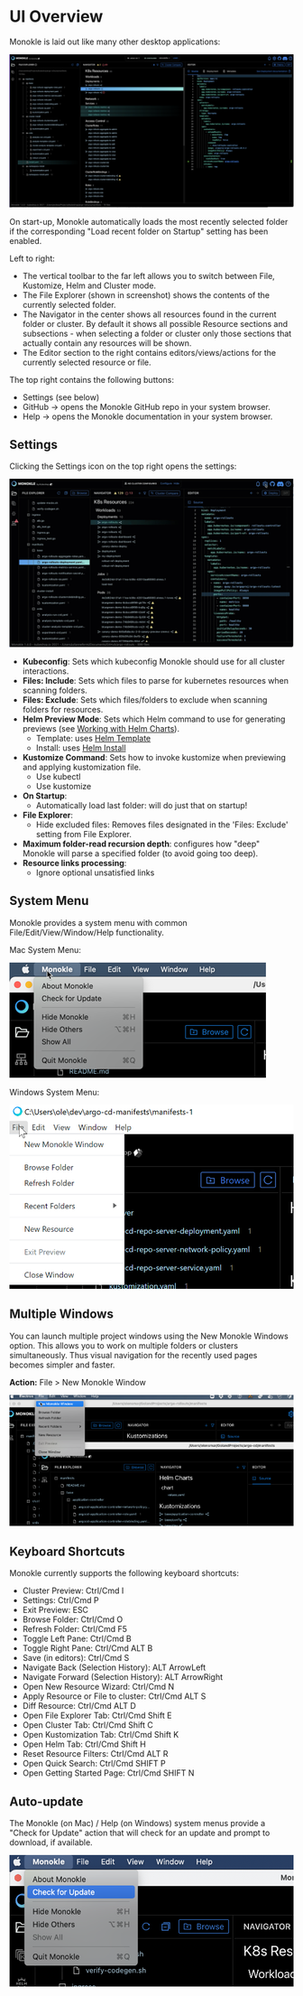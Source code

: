 # UI Overview

Monokle is laid out like many other desktop applications:

![Monokle UI](img/monokle-ui-1.4.0.png)

On start-up, Monokle automatically loads the most recently selected folder if the corresponding "Load recent folder on Startup" setting has been enabled.

Left to right:

- The vertical toolbar to the far left allows you to switch between File, Kustomize, Helm and Cluster mode.
- The File Explorer (shown in screenshot) shows the contents of the currently selected folder.
- The Navigator in the center shows all resources found in the current folder or cluster. By default it shows all possible
  Resource sections and subsections - when selecting a folder or cluster only those sections that actually contain
  any resources will be shown.
- The Editor section to the right contains editors/views/actions for the currently selected resource or file.

The top right contains the following buttons:

- Settings (see below)
- GitHub -> opens the Monokle GitHub repo in your system browser.
- Help -> opens the Monokle documentation in your system browser.

## Settings

Clicking the Settings icon on the top right opens the settings:

![Monokle Settings](img/monokle-settings.gif)

- **Kubeconfig**: Sets which kubeconfig Monokle should use for all cluster interactions.
- **Files: Include**: Sets which files to parse for kubernetes resources when scanning folders.
- **Files: Exclude**: Sets which files/folders to exclude when scanning folders for resources.
- **Helm Preview Mode**: Sets which Helm command to use for generating previews (see [Working with Helm Charts](helm.md)).
  - Template: uses [Helm Template](https://helm.sh/docs/helm/helm_template/)
  - Install: uses [Helm Install](https://helm.sh/docs/helm/helm_install/)
- **Kustomize Command**: Sets how to invoke kustomize when previewing and applying kustomization file.
  - Use kubectl
  - Use kustomize
- **On Startup**:
  - Automatically load last folder: will do just that on startup!
- **File Explorer**:
  - Hide excluded files: Removes files designated in the 'Files: Exclude' setting from File Explorer.
- **Maximum folder-read recursion depth**: configures how "deep" Monokle will parse a specified folder (to avoid going too deep).
- **Resource links processing**:
  - Ignore optional unsatisfied links

## System Menu

Monokle provides a system menu with common File/Edit/View/Window/Help functionality.

Mac System Menu:

![MacOS Monokle System Menu](img/mac-system-menu.png)

Windows System Menu:

![Windows Monokle System Menu](img/windows-system-menu.png)

## Multiple Windows

You can launch multiple project windows using the New Monokle Windows option. This allows you to work on multiple folders or clusters simultaneously. Thus visual navigation for the recently used pages becomes simpler and faster.

**Action:** File > New Monokle Window

![Multiple Window](img/multiple-window.png)

## Keyboard Shortcuts

Monokle currently supports the following keyboard shortcuts:

- Cluster Preview: Ctrl/Cmd I
- Settings: Ctrl/Cmd P
- Exit Preview: ESC
- Browse Folder: Ctrl/Cmd O
- Refresh Folder: Ctrl/Cmd F5
- Toggle Left Pane: Ctrl/Cmd B
- Toggle Right Pane: Ctrl/Cmd ALT B
- Save (in editors): Ctrl/Cmd S
- Navigate Back (Selection History): ALT ArrowLeft
- Navigate Forward (Selection History): ALT ArrowRight
- Open New Resource Wizard: Ctrl/Cmd N
- Apply Resource or File to cluster: Ctrl/Cmd ALT S
- Diff Resource: Ctrl/Cmd ALT D
- Open File Explorer Tab: Ctrl/Cmd Shift E
- Open Cluster Tab: Ctrl/Cmd Shift C
- Open Kustomization Tab: Ctrl/Cmd Shift K
- Open Helm Tab: Ctrl/Cmd Shift H
- Reset Resource Filters: Ctrl/Cmd ALT R
- Open Quick Search: Ctrl/Cmd SHIFT P
- Open Getting Started Page: Ctrl/Cmd SHIFT N

## Auto-update

The Monokle (on Mac) / Help (on Windows) system menus provide a "Check for Update" action that will check for an update
and prompt to download, if available.

![Auto Update](img/monokle-check-for-update.png)
